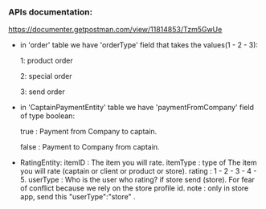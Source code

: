 ### APIs documentation:
https://documenter.getpostman.com/view/11814853/Tzm5GwUe


- in 'order' table we have 'orderType' field that takes the values ​​(1 - 2 - 3):

    1: product order

    2: special order

    3: send order

- in 'CaptainPaymentEntity' table we have 'paymentFromCompany' field of type boolean:

    true  : Payment from Company to captain.

    false : Payment to Company from captain.

- RatingEntity:
itemID : The item you will rate.
itemType : type of The item you will rate (captain or client or product or store).
rating : 1 - 2 - 3 - 4 - 5.
userType : Who is the user who rating? if store send (store). For fear of conflict because we rely on the store profile id. 
note : only in store app, send this "userType":"store" .